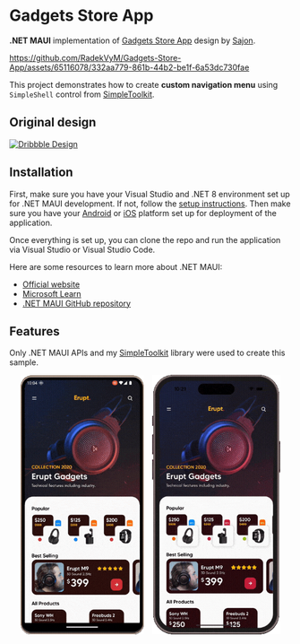 # Gadgets Store App

**.NET MAUI** implementation of [Gadgets Store App](https://dribbble.com/shots/6983164-Gadgets-Store-App) design by [Sajon](https://dribbble.com/sajon007).

https://github.com/RadekVyM/Gadgets-Store-App/assets/65116078/332aa779-861b-44b2-be1f-6a53dc730fae

This project demonstrates how to create **custom navigation menu** using `SimpleShell` control from [SimpleToolkit](https://github.com/RadekVyM/SimpleToolkit).

## Original design

[![Dribbble Design](./originaldesign.png)](https://dribbble.com/shots/6983164-Gadgets-Store-App)

## Installation

First, make sure you have your Visual Studio and .NET 8 environment set up for .NET MAUI development. If not, follow the [setup instructions](https://learn.microsoft.com/dotnet/maui/get-started/installation). Then make sure you have your [Android](https://learn.microsoft.com/dotnet/maui/get-started/first-app?pivots=devices-android) or [iOS](https://learn.microsoft.com/dotnet/maui/get-started/first-app?pivots=devices-ios) platform set up for deployment of the application.

Once everything is set up, you can clone the repo and run the application via Visual Studio or Visual Studio Code.

Here are some resources to learn more about .NET MAUI:

- [Official website](https://dotnet.microsoft.com/apps/maui)
- [Microsoft Learn](https://learn.microsoft.com/dotnet/maui/what-is-maui)
- [.NET MAUI GitHub repository](https://github.com/dotnet/maui)

## Features

Only .NET MAUI APIs and my [SimpleToolkit](https://github.com/RadekVyM/SimpleToolkit) library were used to create this sample.

<p align="center">
    <img src="./samples/android_gadgets_store_app.gif" width="220">
    &nbsp;&nbsp;
    <img src="./samples/ios_gadgets_store_app.gif" width="229">
</p>
